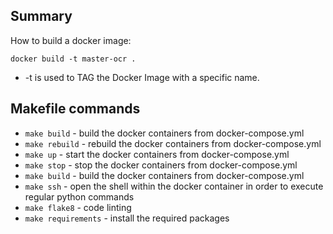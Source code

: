 Summary
-

How to build a docker image:

`docker build -t master-ocr .`

- -t is used to TAG the Docker Image with a specific name.

Makefile commands
-
- `make build` - build the docker containers from docker-compose.yml
- `make rebuild` - rebuild the docker containers from docker-compose.yml
- `make up` - start the docker containers from docker-compose.yml
- `make stop` - stop the docker containers from docker-compose.yml
- `make build` - build the docker containers from docker-compose.yml
- `make ssh` - open the shell within the docker container in order to execute regular python commands
- `make flake8` - code linting
- `make requirements` - install the required packages